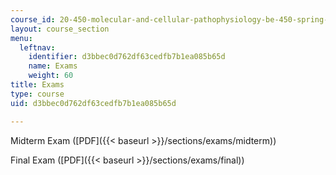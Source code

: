 ```yaml
---
course_id: 20-450-molecular-and-cellular-pathophysiology-be-450-spring-2005
layout: course_section
menu:
  leftnav:
    identifier: d3bbec0d762df63cedfb7b1ea085b65d
    name: Exams
    weight: 60
title: Exams
type: course
uid: d3bbec0d762df63cedfb7b1ea085b65d

---
```


Midterm Exam ([PDF]({{< baseurl >}}/sections/exams/midterm))

Final Exam ([PDF]({{< baseurl >}}/sections/exams/final))